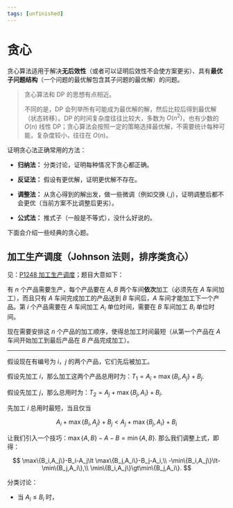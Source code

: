 ```yaml
---
tags: [unfinished]
---
```


# 贪心

贪心算法适用于解决**无后效性**（或者可以证明后效性不会使方案更劣）、具有**最优子问题结构**（一个问题的最优解包含其子问题的最优解）的问题。

> 贪心算法和 DP 的思想有点相近。
> 
> 不同的是，DP 会列举所有可能成为最优解的解，然后比较后得到最优解（状态转移）。DP 的时间复杂度往往比较大，多数为 $O(n^2)$，也有少数的 $O(n)$ 线性 DP；贪心算法会按照一定的策略选择最优解，不需要统计每种可能，复杂度较小，往往在 $O(n)$。

证明贪心法正确常用的方法：

- **归纳法：** 分类讨论，证明每种情况下贪心都正确。

- **反证法：** 假设有更优解，证明更优解不存在。

- **调整法：** 从贪心得到的解出发，做一些微调（例如交换 $i,j$），证明调整后都不会更优（当前方案不比调整后更劣）。

- **公式法：** 推式子（一般是不等式），没什么好说的。

下面会介绍一些经典的贪心题。

## 加工生产调度（Johnson 法则，排序类贪心）

见：[P1248 加工生产调度](https://www.luogu.com.cn/problem/P1248)；题目大意如下：

有 $n$ 个产品需要生产，每个产品要在 $A,B$ 两个车间**依次**加工（必须先在 $A$ 车间加工），而且只有 $A$ 车间完成加工的产品送到 $B$ 车间后，$A$ 车间才能加工下一个产品。第 $i$ 个产品需要在 $A$ 车间加工 $A_i$ 单位时间，需要在 $B$ 车间加工 $B_i$ 单位时间。

现在需要安排这 $n$ 个产品的加工顺序，使得总加工时间最短（从第一个产品在 $A$ 车间开始加工到最后产品在 $B$ 产品完成加工）。

---

假设现在有编号为 $i$，$j$ 的两个产品，它们先后被加工。

假设先加工 $i$，那么加工这两个产品总用时为：$T_1=A_i+\max\{B_i,A_j\}+B_j.$

假设先加工 $j$，那么总用时为：$T_2=A_j+\max\{B_j,A_i\}+B_i.$

先加工 $i$ 总用时最短，当且仅当

$$
A_i+\max\{B_i,A_j\}+B_j\lt A_j+\max\{B_j,A_i\}+B_i
$$

让我们引入一个技巧：$\max\{A,B\}-A-B=\min\{A,B\}.$ 那么我们调整上式，即得：

$$
\max\{B_i,A_j\}-B_i-A_j\lt \max\{B_j,A_i\}-B_j-A_i,\\
-\min\{B_i,A_j\}\lt-\min\{B_j,A_i\},\\
\min\{B_i,A_j\}\gt\min\{B_j,A_i\}.
$$

分类讨论：

- 当 $A_i\le B_i$ 时，

